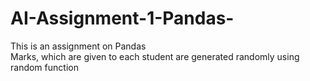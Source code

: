 # AI-Assignment-1-Pandas-
This is an assignment on Pandas<br> 
Marks, which are given to each student are generated randomly using random function

